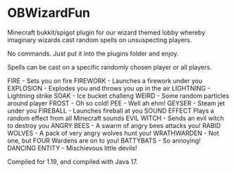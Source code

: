 # OBWizardFun

Minecraft bukkit/spigot plugin for our wizard themed lobby whereby imaginary wizards cast random spells on unsuspecting players.

No commands. Just put it into the plugins folder and enjoy.

Spells can be cast on a specific randomly chosen player or all players.

FIRE - Sets you on fire
FIREWORK - Launches a firework under you
EXPLOSION - Explodes you and throws you up in the air
LIGHTNING - Lightning strike
SOAK - Ice bucket challeng
WEIRD - Some random particles around player
FROST - Oh so cold!
PEE - Well ah ehm!
GEYSER - Steam jet under you
FIREBALL - Launches fireball at you
SOUND EFFECT Plays a random effect from all Minecraft sounds
EVIL WITCH - Sends an evil witch to destroy you
ANGRY BEES - A swarm of angry bees attacks you!
RABID WOLVES - A pack of very angry wolves hunt you!
WRATHWARDEN - Not one, but FOUR Wardens are on to you!
BATTYBATS - So annoying!
DANCING ENTITY - Mischievous little devils!

Compiled for 1.19, and compiled with Java 17.
